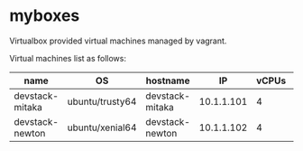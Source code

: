 # myboxes
Virtualbox provided virtual machines managed by vagrant.

Virtual machines list as follows:

| name | OS | hostname | IP | vCPUs | Memory |
| --- | --- | --- | --- | --- | --- |
| devstack-mitaka | ubuntu/trusty64 | devstack-mitaka | 10.1.1.101 | 4 | 8192 |
| devstack-newton | ubuntu/xenial64 | devstack-newton | 10.1.1.102 | 4 | 8192 |
